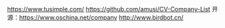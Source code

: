 

<!--
 * @version:
 * @Author:  StevenJokess https://github.com/StevenJokess
 * @Date: 2020-12-17 21:18:16
 * @LastEditors:  StevenJokess https://github.com/StevenJokess
 * @LastEditTime: 2020-12-27 19:02:50
 * @Description:
 * @TODO::
 * @Reference:
-->
https://www.tusimple.com/
https://github.com/amusi/CV-Company-List
开源：https://www.oschina.net/company
http://www.birdbot.cn/

